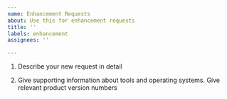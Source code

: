 ```yaml
---
name: Enhancement Requests
about: Use this for enhancement requests
title: ''
labels: enhancement
assignees: ''

---
```


<!--

Thank you for using cx_Oracle.

Review existing enhancement requests: https://github.com/oracle/python-cx_Oracle/labels/enhancement

Please answer these questions so we can help you.

Use Markdown syntax, see https://help.github.com/github/writing-on-github/basic-writing-and-formatting-syntax

-->

1. Describe your new request in detail

2. Give supporting information about tools and operating systems.  Give relevant product version numbers
